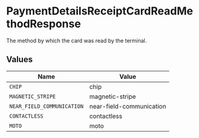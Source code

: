 # PaymentDetailsReceiptCardReadMethodResponse

The method by which the card was read by the terminal.


## Values

| Name                       | Value                      |
| -------------------------- | -------------------------- |
| `CHIP`                     | chip                       |
| `MAGNETIC_STRIPE`          | magnetic-stripe            |
| `NEAR_FIELD_COMMUNICATION` | near-field-communication   |
| `CONTACTLESS`              | contactless                |
| `MOTO`                     | moto                       |